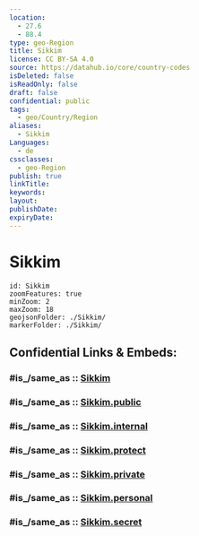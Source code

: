 ```yaml
---
location:
  - 27.6
  - 88.4
type: geo-Region
title: Sikkim
license: CC BY-SA 4.0
source: https://datahub.io/core/country-codes
isDeleted: false
isReadOnly: false
draft: false
confidential: public
tags:
  - geo/Country/Region
aliases:
  - Sikkim
Languages:
  - de
cssclasses:
  - geo-Region
publish: true
linkTitle:
keywords:
layout:
publishDate:
expiryDate:
---
```


# Sikkim

```leaflet
id: Sikkim
zoomFeatures: true 
minZoom: 2 
maxZoom: 18
geojsonFolder: ./Sikkim/
markerFolder: ./Sikkim/
```


## Confidential Links & Embeds: 

### #is_/same_as :: [Sikkim](/_Standards/Earth/Continent/Asia/Indian_Subcontinent/India/States~India/Sikkim.md) 

### #is_/same_as :: [Sikkim.public](/_public/Earth/Continent/Asia/Indian_Subcontinent/India/States~India/Sikkim.public.md) 

### #is_/same_as :: [Sikkim.internal](/_internal/Earth/Continent/Asia/Indian_Subcontinent/India/States~India/Sikkim.internal.md) 

### #is_/same_as :: [Sikkim.protect](/_protect/Earth/Continent/Asia/Indian_Subcontinent/India/States~India/Sikkim.protect.md) 

### #is_/same_as :: [Sikkim.private](/_private/Earth/Continent/Asia/Indian_Subcontinent/India/States~India/Sikkim.private.md) 

### #is_/same_as :: [Sikkim.personal](/_personal/Earth/Continent/Asia/Indian_Subcontinent/India/States~India/Sikkim.personal.md) 

### #is_/same_as :: [Sikkim.secret](/_secret/Earth/Continent/Asia/Indian_Subcontinent/India/States~India/Sikkim.secret.md)

